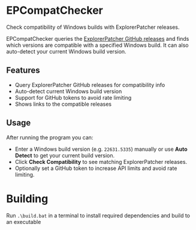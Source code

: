 # EPCompatChecker

Check compatibility of Windows builds with ExplorerPatcher releases.

EPCompatChecker queries the [ExplorerPatcher GitHub releases](https://github.com/valinet/ExplorerPatcher/releases) and finds which versions are compatible with a specified Windows build. It can also auto-detect your current Windows build version.

## Features

- Query ExplorerPatcher GitHub releases for compatibility info  
- Auto-detect current Windows build version  
- Support for GitHub tokens to avoid rate limiting  
- Shows links to the compatible releases

## Usage

After running the program you can:

- Enter a Windows build version (e.g. `22631.5335`) manually or use **Auto Detect** to get your current build version.  
- Click **Check Compatibility** to see matching ExplorerPatcher releases.  
- Optionally set a GitHub token to increase API limits and avoid rate limiting.

# Building

Run `.\build.bat` in a terminal to install required dependencies and build to an executable